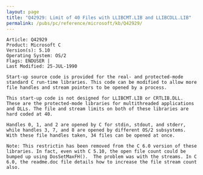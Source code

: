 ```yaml
---
layout: page
title: "Q42929: Limit of 40 Files with LLIBCMT.LIB and LLIBCDLL.LIB"
permalink: /pubs/pc/reference/microsoft/kb/Q42929/
---
```


	Article: Q42929
	Product: Microsoft C
	Version(s): 5.10
	Operating System: OS/2
	Flags: ENDUSER |
	Last Modified: 25-JUL-1990
	
	Start-up source code is provided for the real- and protected-mode
	standard C run-time libraries. This code can be modified to allow more
	file handles and stream pointers to be opened by a process.
	
	This start-up code is not designed for LLIBCMT.LIB or CRTLIB.DLL.
	These are the protected-mode libraries for multithreaded applications
	and DLLs. The file and stream limits on both of these libraries are
	hard coded at 40.
	
	Handles 0, 1, and 2 are opened by C for stdin, stdout, and stderr,
	while handles 3, 7, and 8 are opened by different OS/2 subsystems.
	With these file handles taken, 34 files can be opened at once.
	
	Note: This restrictin has been removed from the C 6.0 version of these
	libraries. In fact, even with C 5.10, the open file count could be
	bumped up using DosSetMaxFH().  The problem was with the streams. In C
	6.0, the readme.doc file details how to increase the file stream count
	also.
